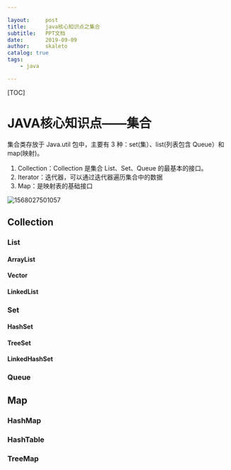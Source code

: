 ```yaml
---

layout:     post
title:      java核心知识点之集合
subtitle:   PPT文档
date:       2019-09-09
author:     skaleto
catalog: true
tags:
    - java

---
```


[TOC]



# JAVA核心知识点——集合

集合类存放于 Java.util 包中，主要有 3 种：set(集）、list(列表包含 Queue）和 map(映射)。

1.  Collection：Collection 是集合 List、Set、Queue 的最基本的接口。
2.  Iterator：迭代器，可以通过迭代器遍历集合中的数据
3.  Map：是映射表的基础接口

![1568027501057](C:\Users\iflyrec\AppData\Roaming\Typora\typora-user-images\1568027501057.png)



## Collection

### List

#### ArrayList





#### Vector

#### LinkedList



### Set

#### HashSet

#### TreeSet

#### LinkedHashSet



### Queue





## Map

### HashMap

### HashTable

### TreeMap